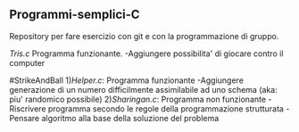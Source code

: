 ## Programmi-semplici-C
Repository per fare esercizio con git e con la programmazione di gruppo.

*Tris.c*
Programma funzionante.
-Aggiungere possibilita' di giocare contro il computer

#StrikeAndBall
1)*Helper.c*:
Programma funzionante
-Aggiungere generazione di un numero difficilmente assimilabile ad uno schema (aka: piu' randomico possibile)
2)*Sharingan.c*:
Programma non funzionante
-Riscrivere programma secondo le regole della programmazione strutturata
-Pensare algoritmo alla base della soluzione del problema
